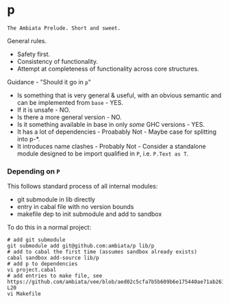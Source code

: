 p
=

```
The Ambiata Prelude. Short and sweet.
```

General rules.

 - Safety first.
 - Consistency of functionality.
 - Attempt at completeness of functionality across core structures.

Guidance - "Should it go in `p`"

 - Is something that is very general & useful, with an obvious semantic and can be implemented from `base` - YES.
 - If it is unsafe - NO.
 - Is there a more general version - NO.
 - Is it something available in base in only _some_ GHC versions - YES.
 - It has a lot of dependencies - Proabably Not - Maybe case for splitting into p-*.
 - It introduces name clashes - Probably Not - Consider a standalone module designed to be import qualified in `P`, i.e. `P.Text as T`.

### Depending on `P`

This follows standard process of all internal modules:
 - git submodule in lib directly
 - entry in cabal file with no version bounds
 - makefile dep to init submodule and add to sandbox
 
To do this in a normal project:

```
# add git submodule
git submodule add git@github.com:ambiata/p lib/p
# add to cabal the first time (assumes sandbox already exists)
cabal sandbox add-source lib/p
# add p to dependencies
vi project.cabal
# add entries to make file, see https://github.com/ambiata/vee/blob/aed02c5cfa7b5b609b6e175440ae71ab2615615c/Makefile#L13-L20
vi Makefile
```

